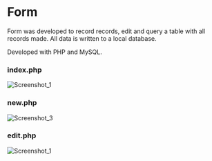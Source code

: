 # Form

Form was developed to record records, edit and query a table with all records made. All data is written to a local database.

Developed with PHP and MySQL.

<h3> index.php </h3>

![Screenshot_1](https://user-images.githubusercontent.com/110068135/225170174-e6235e99-19ea-4e0d-98eb-5ad525302bb0.png)

<h3> new.php </h3>

![Screenshot_3](https://user-images.githubusercontent.com/110068135/225788329-7f728a1e-b431-4a91-b07d-c37c07c27e4d.png)

<h3> edit.php </h3>

![Screenshot_1](https://user-images.githubusercontent.com/110068135/225900821-c6ea63f3-c343-4030-8bbf-8802deee21ba.png)
